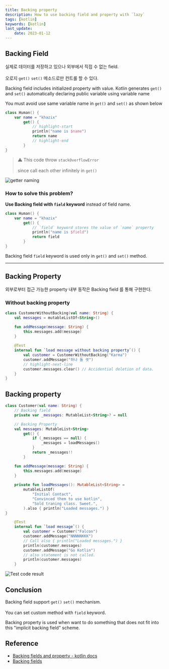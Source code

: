 ```yaml
---
title: Backing property
description: How to use backing field and property with `lazy`
tags: [kotlin]
keywords: [kotlin]
last_update:
    date: 2023-01-12
---
```



## Backing Field
실제로 데이터를 저장하고 있으나 외부에서 직접 수 없는 field. <br></br>
오로지 `get()` `set()` 메소드로만 컨트롤 할 수 있다.

Backing field includes initialized property with value.
Kotlin generates  `get()` and `set()` automatically declaring public variable using variable name

You must avoid use same variable name in `get()` and `set()` as shown below
```kotlin
class Human() {
    var name = "khazix"
        get() {
            // highlight-start
            println("name is $name")
            return name
            // highlight-end
        }
}
```
> ⚠️ This code throw `stackOverflowError` <br></br>
since call each other infinitely in `get()`

![getter naming](./screenshots/2023-01-12_getter.png)


### How to solve this problem?
**Use Backing field with `field` keyword** instead of field name.


```kotlin
class Human() {
    var name = "khazix"
        get() {
            // `field` keyword stores the value of `name` property
            println("name is $field") 
            return field
        }
}
```

Backing field `field` keyword is used only in `get()` and `set()` method.



---
## Backing Property
외부로부터 접근 가능한 property 내부 동작은 Backing field 를 통해 구현한다.

### Without backing property
```kotlin
class CustomerWithoutBacking(val name: String) {
    val messages = mutableListOf<String>()

    fun addMessage(message: String) {
        this.messages.add(message)
    }
    
    @Test
    internal fun `load message without backing property`() {
        val customer = CustomerWithoutBacking("Karma")
        customer.addMessage("하나 둘 셋")
        // highlight-next-line
        customer.messages.clear() // Accidential deletion of data.
    }
}
```

## Backing property

```kotlin
class Customer(val name: String) {
    // Backing field
    private var _messages: MutableList<String>? = null

    // Backing Property
    val messages: MutableList<String>
        get() {
            if (_messages == null) {
                _messages = loadMessages()
            }
            return _messages!!
        }

    fun addMessage(message: String) {
        this.messages.add(message)
    }
    
    private fun loadMessages(): MutableList<String> =
        mutableListOf(
            "Initial Contact",
            "Convinced them to use kotlin",
            "Sold traning class. Sweet.",
        ).also { println("Loaded messages.") }
}
```

```kotlin
    @Test
    internal fun `load message`() {
        val customer = Customer("Falcon")
        customer.addMessage("NNNNNKKK")
        // Call also { println("Loaded messages.") }
        println(customer.messages) 
        customer.addMessage("Go Kotlin")
        // also statement is not called.
        println(customer.messages) 
    }
```

![Test code result](./screenshots/2023-01-12_test_code_result.png)


## Conclusion
Backing field support `get()` `set()` mechanism. <br></br>
You can set custom method with `field` keyword.

Backing property is used when want to do something that does not fit into this "implicit backing field" scheme. 

## Reference
- [Backing fields and property - kotlin docs](https://kotlinlang.org/docs/properties.html#backing-fields)
- [Backing fields](https://www.youtube.com/watch?v=H5TYt3ZlS0Q)
